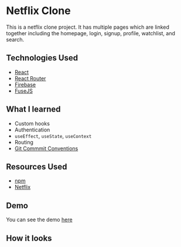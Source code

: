 # Netflix Clone
This is a netflix clone project. It has multiple pages which are linked together including the homepage, login, signup, profile, watchlist, and search.
## Technologies Used
* [React](https://reactjs.org/)
* [React Router](https://reacttraining.com/react-router/web/guides/quick-start)
* [Firebase](https://firebase.google.com/)
* [FuseJS](https://fusejs.com/)

## What I learned
- Custom hooks
- Authentication
- `useEffect`, `useState`, `useContext`
- Routing  
- [Git Commmit Conventions](https://raw.githubusercontent.com/legend80s/commit-msg-linter/master/assets/demo-7-compressed.png)  


## Resources Used
- [npm](https://www.npmjs.com/)
- [Netflix](https://www.netflix.com/gh/)

## Demo 
You can see the demo [here]()

## How it looks

